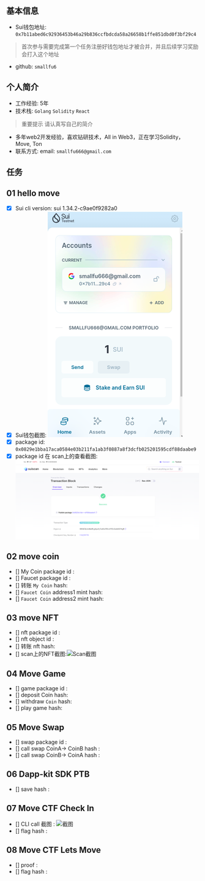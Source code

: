 ## 基本信息
- Sui钱包地址: `0x7b11abed6c92936453b46a29b836ccfbdcda58a26658b1ffe851dbd0f3bf29c4`
> 首次参与需要完成第一个任务注册好钱包地址才被合并，并且后续学习奖励会打入这个地址
- github: `smallfu6`

## 个人简介
- 工作经验: 5年
- 技术栈: `Golang` `Solidity` `React` 
> 重要提示 请认真写自己的简介
- 多年web2开发经验，喜欢钻研技术，All in Web3，正在学习Solidity，Move, Ton
- 联系方式: 
	email: `smallfu666@gmail.com`

## 任务

##   01 hello move  
- [X] Sui cli version: sui 1.34.2-c9ae0f9282a0
- [X] Sui钱包截图: ![Sui钱包截图](./images/wallet.png)
- [X] package id: `0x0829e1bba17aca0584e03b211fa1ab3f0887a8f3dcfb025201595cdf88daabe9`
- [X] package id 在 scan上的查看截图:![Scan截图](./images/scan.png)

##   02 move coin
- [] My Coin package id : 
- [] Faucet package id : 
- [] 转账 `My Coin` hash:
- [] `Faucet Coin` address1 mint hash:
- [] `Faucet Coin` address2 mint hash:

##   03 move NFT
- [] nft package id :
- [] nft object id : 
- [] 转账 nft  hash:
- [] scan上的NFT截图:![Scan截图](./images/你的图片地址)

##   04 Move Game
- [] game package id :
- [] deposit Coin hash:
- [] withdraw `Coin` hash:
- [] play game hash:

##   05 Move Swap
- [] swap package id :
- [] call swap CoinA-> CoinB  hash :
- [] call swap CoinB-> CoinA  hash :

##   06 Dapp-kit SDK PTB
- [] save hash :

##   07 Move CTF Check In
- [] CLI call 截图 : ![截图](./images/你的图片地址)
- [] flag hash :

##   08 Move CTF Lets Move
- [] proof : 
- [] flag hash :

